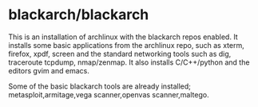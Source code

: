 blackarch/blackarch
===================

This is an installation of archlinux with the blackarch
repos enabled. It installs some basic applications from
the archlinux repo, such as xterm, firefox, xpdf, screen
and the standard networking tools such as dig, traceroute
tcpdump, nmap/zenmap. It also installs C/C++/python and
the editors gvim and emacs.


Some of the basic blackarch tools are already installed;
metasploit,armitage,vega scanner,openvas scanner,maltego.